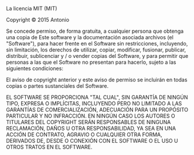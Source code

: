 La licencia MIT (MIT)

Copyright © 2015 Antonio

Se concede permiso, de forma gratuita, a cualquier persona que obtenga una copia de
Este software y la documentación asociada archivos (el "Software"), para hacer frente en
el Software sin restricciones, incluyendo, sin limitación, los derechos de
utilizar, copiar, modificar, fusionar, publicar, distribuir, sublicenciar y / o vender copias del
Software, y para permitir que personas a las que el Software no presentan para hacerlo,
sujeto a las siguientes condiciones:

El aviso de copyright anterior y este aviso de permiso se incluirán en todas
copias o partes sustanciales del Software.

EL SOFTWARE SE PROPORCIONA "TAL CUAL", SIN GARANTÍA DE NINGÚN TIPO, EXPRESA O
IMPLÍCITAS, INCLUYENDO PERO NO LIMITADO A LAS GARANTÍAS DE COMERCIALIZACIÓN, ADECUACIÓN
PARA UN PROPÓSITO PARTICULAR Y NO INFRACCIÓN. EN NINGÚN CASO LOS AUTORES O
TITULARES DEL COPYRIGHT SERÁN RESPONSABLES DE NINGUNA RECLAMACIÓN, DAÑOS U OTRA RESPONSABILIDAD, YA SEA
EN UNA ACCIÓN DE CONTRATO, AGRAVIO O CUALQUIER OTRA FORMA, DERIVADOS DE, DESDE O
CONEXIÓN CON EL SOFTWARE O EL USO U OTROS TRATOS EN EL SOFTWARE.
